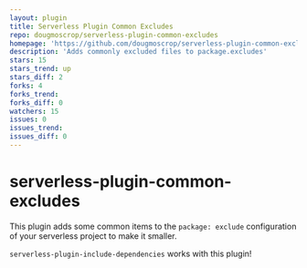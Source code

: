 ```yaml
---
layout: plugin
title: Serverless Plugin Common Excludes
repo: dougmoscrop/serverless-plugin-common-excludes
homepage: 'https://github.com/dougmoscrop/serverless-plugin-common-excludes'
description: 'Adds commonly excluded files to package.excludes'
stars: 15
stars_trend: up
stars_diff: 2
forks: 4
forks_trend: 
forks_diff: 0
watchers: 15
issues: 0
issues_trend: 
issues_diff: 0
---
```



# serverless-plugin-common-excludes

This plugin adds some common items to the `package: exclude` configuration of your serverless project to make it smaller.

`serverless-plugin-include-dependencies` works with this plugin!
